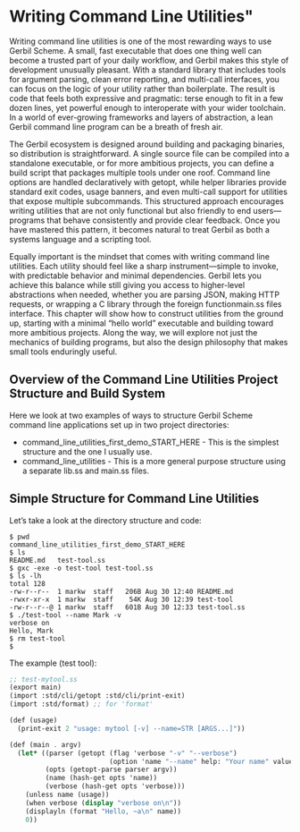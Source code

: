 # Writing Command Line Utilities"

Writing command line utilities is one of the most rewarding ways to use Gerbil Scheme. A small, fast executable that does one thing well can become a trusted part of your daily workflow, and Gerbil makes this style of development unusually pleasant. With a standard library that includes tools for argument parsing, clean error reporting, and multi-call interfaces, you can focus on the logic of your utility rather than boilerplate. The result is code that feels both expressive and pragmatic: terse enough to fit in a few dozen lines, yet powerful enough to interoperate with your wider toolchain. In a world of ever-growing frameworks and layers of abstraction, a lean Gerbil command line program can be a breath of fresh air.

The Gerbil ecosystem is designed around building and packaging binaries, so distribution is straightforward. A single source file can be compiled into a standalone executable, or for more ambitious projects, you can define a build script that packages multiple tools under one roof. Command line options are handled declaratively with getopt, while helper libraries provide standard exit codes, usage banners, and even multi-call support for utilities that expose multiple subcommands. This structured approach encourages writing utilities that are not only functional but also friendly to end users—programs that behave consistently and provide clear feedback. Once you have mastered this pattern, it becomes natural to treat Gerbil as both a systems language and a scripting tool.

Equally important is the mindset that comes with writing command line utilities. Each utility should feel like a sharp instrument—simple to invoke, with predictable behavior and minimal dependencies. Gerbil lets you achieve this balance while still giving you access to higher-level abstractions when needed, whether you are parsing JSON, making HTTP requests, or wrapping a C library through the foreign functionmain.ss files interface. This chapter will show how to construct utilities from the ground up, starting with a minimal “hello world” executable and building toward more ambitious projects. Along the way, we will explore not just the mechanics of building programs, but also the design philosophy that makes small tools enduringly useful.

## Overview of the Command Line Utilities Project Structure and Build System

Here we look at two examples of ways to structure Gerbil Scheme command line applications set up in two project directories:

- command_line_utilities_first_demo_START_HERE - This is the simplest structure and the one I usually use.
- command_line_utilities - This is a more general purpose structure using a separate lib.ss and main.ss files.


## Simple Structure for Command Line Utilities

Let’s take a look at the directory structure and code:

```console
$ pwd
command_line_utilities_first_demo_START_HERE
$ ls
README.md	test-tool.ss
$ gxc -exe -o test-tool test-tool.ss
$ ls -lh
total 128
-rw-r--r--  1 markw  staff   206B Aug 30 12:40 README.md
-rwxr-xr-x  1 markw  staff    54K Aug 30 12:39 test-tool
-rw-r--r--@ 1 markw  staff   601B Aug 30 12:33 test-tool.ss
$ ./test-tool --name Mark -v 
verbose on
Hello, Mark
$ rm test-tool
$
```

The example (test tool):

```scheme
;; test-mytool.ss
(export main)
(import :std/cli/getopt :std/cli/print-exit)
(import :std/format) ;; for 'format'

(def (usage)
  (print-exit 2 "usage: mytool [-v] --name=STR [ARGS...]"))

(def (main . argv)
  (let* ((parser (getopt (flag 'verbose "-v" "--verbose")
                         (option 'name "--name" help: "Your name" value: identity)))
         (opts (getopt-parse parser argv))
         (name (hash-get opts 'name))
         (verbose (hash-get opts 'verbose)))
    (unless name (usage))
    (when verbose (display "verbose on\n"))
    (displayln (format "Hello, ~a\n" name))
    0))
```

